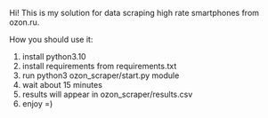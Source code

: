Hi! This is my solution for data scraping high rate smartphones from ozon.ru.

How you should use it:
1) install python3.10
2) install requirements from requirements.txt
3) run python3 ozon_scraper/start.py module
4) wait about 15 minutes
5) results will appear in ozon_scraper/results.csv
6) enjoy =)
